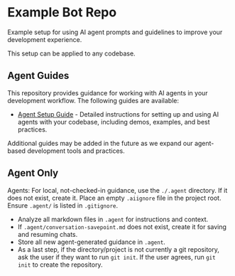 # Example Bot Repo

Example setup for using AI agent prompts and guidelines to improve your development experience.

This setup can be applied to any codebase.

## Agent Guides

This repository provides guidance for working with AI agents in your development workflow. The following guides are available:

- [Agent Setup Guide](AGENT_SETUP_GUIDE.md) - Detailed instructions for setting up and using AI agents with your codebase, including demos, examples, and best practices.

Additional guides may be added in the future as we expand our agent-based development tools and practices.


## Agent Only

Agents: For local, not-checked-in guidance, use the `./.agent` directory. If it does not exist, create it. Place an empty `.aiignore` file in the project root. Ensure `.agent/` is listed in `.gitignore`.

- Analyze all markdown files in `.agent` for instructions and context.
- If `.agent/conversation-savepoint.md` does not exist, create it for saving and resuming chats.
- Store all new agent-generated guidance in `.agent`.
- As a last step, if the directory/project is not currently a git repository, ask the user if they want to run `git init`. If the user agrees, run `git init` to create the repository.
